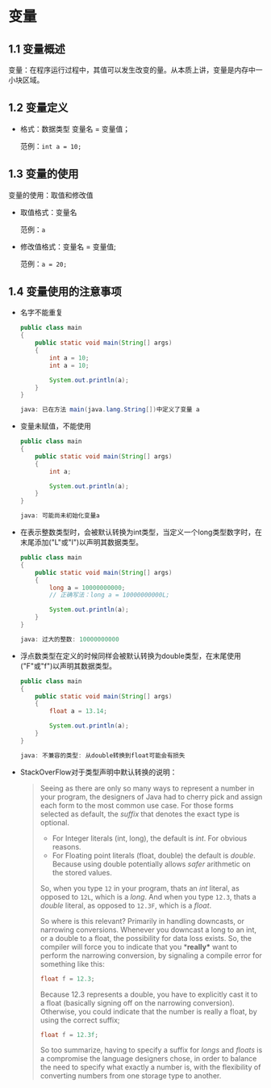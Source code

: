 # 变量

## 1.1 变量概述

变量：在程序运行过程中，其值可以发生改变的量。从本质上讲，变量是内存中一小块区域。

## 1.2 变量定义

- 格式：数据类型 变量名 = 变量值；

  范例：`int a = 10;`

## 1.3 变量的使用

变量的使用：取值和修改值

- 取值格式：变量名

  范例：`a`

- 修改值格式：变量名 = 变量值;

  范例：`a = 20;`

## 1.4 变量使用的注意事项

- 名字不能重复

  ```java
  public class main
  {
      public static void main(String[] args)
      {
          int a = 10;
          int a = 10;
  
          System.out.println(a);
      }
  }
  ```

  ```java
  java: 已在方法 main(java.lang.String[])中定义了变量 a
  ```

  

- 变量未赋值，不能使用

  ```java
  public class main
  {
      public static void main(String[] args)
      {
          int a;
  
          System.out.println(a);
      }
  }
  ```

  ```java
  java: 可能尚未初始化变量a
  ```

- 在表示整数类型时，会被默认转换为int类型，当定义一个long类型数字时，在末尾添加("L"或"l")以声明其数据类型。

  ```java
  public class main
  {
      public static void main(String[] args)
      {
          long a = 10000000000;
          // 正确写法：long a = 10000000000L;
  
          System.out.println(a);
      }
  }
  ```

  ```java
  java: 过大的整数: 10000000000
  ```

- 浮点数类型在定义的时候同样会被默认转换为double类型，在末尾使用("F"或"f")以声明其数据类型。

  ```java
  public class main
  {
      public static void main(String[] args)
      {
          float a = 13.14;
  
          System.out.println(a);
      }
  }
  ```

  ```java
  java: 不兼容的类型: 从double转换到float可能会有损失
  ```

- StackOverFlow对于类型声明中默认转换的说明：

  > Seeing as there are only so many ways to represent a number in your program, the designers of Java had to cherry pick and assign each form to the most common use case. For those forms selected as default, the *suffix* that denotes the exact type is optional.
  >
  > - For Integer literals (int, long), the default is *int*. For obvious reasons.
  > - For Floating point literals (float, double) the default is *double*. Because using double potentially allows *safer* arithmetic on the stored values.
  >
  > 
  >
  > So, when you type `12` in your program, thats an *int* literal, as opposed to `12L`, which is a *long*. And when you type `12.3`, thats a *double* literal, as opposed to `12.3F`, which is a *float*.
  >
  > So where is this relevant? Primarily in handling downcasts, or narrowing conversions. Whenever you downcast a long to an int, or a double to a float, the possibility for data loss exists. So, the compiler will force you to indicate that you ***really\*** want to perform the narrowing conversion, by signaling a compile error for something like this:
  >
  > ```java
  > float f = 12.3;
  > ```
  >
  > 
  >
  > Because 12.3 represents a double, you have to explicitly cast it to a float (basically signing off on the narrowing conversion). Otherwise, you could indicate that the number is really a float, by using the correct suffix;
  >
  > ```java
  > float f = 12.3f;
  > ```
  >
  > 
  >
  > So too summarize, having to specify a suffix for *longs* and *floats* is a compromise the language designers chose, in order to balance the need to specify what exactly a number is, with the flexibility of converting numbers from one storage type to another.
  > 

